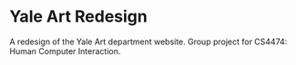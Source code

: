 # Yale Art Redesign
A redesign of the Yale Art department website. Group project for CS4474: Human Computer Interaction.
